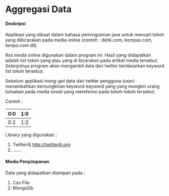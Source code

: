 # Aggregasi Data

#### Deskripsi
Applikasi yang dibuat dalam bahasa pemrograman java untuk mencari tokoh yang dibicarakan pada media online (contoh : detik.com, kompas.com, tempo.com dll). 

Rss media online digunakan dalam program ini. Hasil yang didapatkan adalah list tokoh yang atau yang di bicarakan pada artikel media tersebut. Selanjutnya program akan mengambil data dari twitter berdasarkan keyword list tokoh tersebut.

Sebelum applikasi meng-*get* data dari twitter pengguna (user) menambahkan kemungkinan keyword-keyword yang yang mungkin orang tulisakan pada media sosial yang mereferesi pada tokoh-tokoh tersebut.

Contoh :

| 0:0 | 1:0 |
| -- | -- |
| 0:2 | 1:2 |


Library yang digunakan :

1. Twitter4j  <a href="twitter4j.org"> http://twitter4j.org</a>
2. ......

#### Media Penyimpanan

Data yang didapatkan disimpan pada :

1. Csv File
2. MongoDb <on development>

